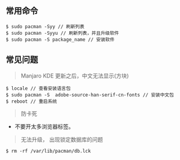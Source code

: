 ## 常用命令
```
$ sudo pacman -Syy // 刷新列表
$ sudo pacman -Syyu // 刷新列表，并且升级软件
$ sudo pacman -S package_name // 安装软件
```

## 常见问题

> Manjaro KDE 更新之后，中文无法显示(方块)

```
$ locale // 查看安装语言包
$ sudo pacman -S  adobe-source-han-serif-cn-fonts // 安装中文包
$ reboot // 重启系统
```
> 防卡死
- 不要开太多浏览器标签。

> 无法升级， 出现锁定数据库的问题
```
$ rm -rf /var/lib/pacman/db.lck
```

